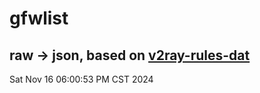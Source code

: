 # gfwlist
## raw -> json, based on [v2ray-rules-dat](https://github.com/Loyalsoldier/v2ray-rules-dat)
Sat Nov 16 06:00:53 PM CST 2024


